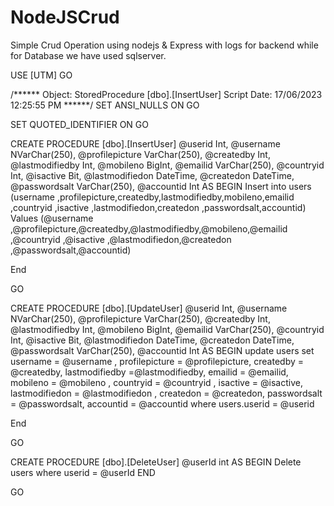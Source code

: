 # NodeJSCrud

Simple Crud Operation using nodejs & Express with logs for backend while for Database we have used sqlserver.


USE [UTM]
GO

/****** Object:  StoredProcedure [dbo].[InsertUser]    Script Date: 17/06/2023 12:25:55 PM ******/
SET ANSI_NULLS ON
GO

SET QUOTED_IDENTIFIER ON
GO



CREATE PROCEDURE [dbo].[InsertUser]
@userid Int,
@username NVarChar(250),
@profilepicture VarChar(250),
@createdby Int,
@lastmodifiedby Int,
@mobileno BigInt,
@emailid VarChar(250),
@countryid Int,
@isactive Bit,
@lastmodifiedon DateTime,
@createdon DateTime,
@passwordsalt VarChar(250),
@accountid Int
AS
BEGIN
	Insert into users (username ,profilepicture,createdby,lastmodifiedby,mobileno,emailid ,countryid ,isactive ,lastmodifiedon,createdon ,passwordsalt,accountid) 
	Values (@username ,@profilepicture,@createdby,@lastmodifiedby,@mobileno,@emailid ,@countryid ,@isactive ,@lastmodifiedon,@createdon ,@passwordsalt,@accountid) 

End


GO



CREATE PROCEDURE [dbo].[UpdateUser]
@userid Int,
@username NVarChar(250),
@profilepicture VarChar(250),
@createdby Int,
@lastmodifiedby Int,
@mobileno BigInt,
@emailid VarChar(250),
@countryid Int,
@isactive Bit,
@lastmodifiedon DateTime,
@createdon DateTime,
@passwordsalt VarChar(250),
@accountid Int
AS
BEGIN
	update users 
	set 
    username =  @username ,
    profilepicture = @profilepicture,
    createdby = @createdby,
    lastmodifiedby =@lastmodifiedby,
    emailid        =   @emailid,
    mobileno       =  @mobileno ,
    countryid      =  @countryid ,
    isactive       =   @isactive,
    lastmodifiedon =    @lastmodifiedon ,
    createdon      =    @createdon,
    passwordsalt   =    @passwordsalt,
    accountid 	 = @accountid
	where users.userid = @userid

End



GO



CREATE PROCEDURE [dbo].[DeleteUser] 
@userId int
AS
BEGIN
		Delete users where userid = @userId
END


GO

